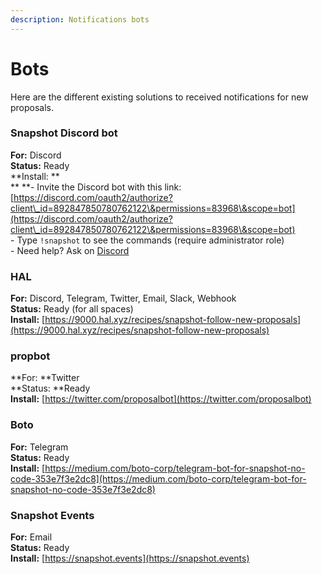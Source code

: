 ```yaml
---
description: Notifications bots
---
```


# Bots

Here are the different existing solutions to received notifications for new proposals.

### Snapshot Discord bot

**For:** Discord\
**Status:** Ready\
**Install: **\
** **- Invite the Discord bot with this link: [https://discord.com/oauth2/authorize?client\_id=892847850780762122\&permissions=83968\&scope=bot](https://discord.com/oauth2/authorize?client\_id=892847850780762122\&permissions=83968\&scope=bot) \
&#x20;\- Type `!snapshot` to see the commands (require administrator role)\
&#x20;\- Need help? Ask on [Discord](https://discord.snapshot.org)  &#x20;

### HAL

**For:** Discord, Telegram, Twitter, Email, Slack, Webhook\
**Status:** Ready (for all spaces)\
**Install:** [https://9000.hal.xyz/recipes/snapshot-follow-new-proposals](https://9000.hal.xyz/recipes/snapshot-follow-new-proposals)

### propbot

**For: **Twitter\
**Status: **Ready\
**Install:** [https://twitter.com/proposalbot](https://twitter.com/proposalbot)

### Boto

**For:** Telegram\
**Status:** Ready\
**Install:** [https://medium.com/boto-corp/telegram-bot-for-snapshot-no-code-353e7f3e2dc8](https://medium.com/boto-corp/telegram-bot-for-snapshot-no-code-353e7f3e2dc8)

### Snapshot Events

**For:** Email\
**Status:** Ready\
**Install:** [https://snapshot.events](https://snapshot.events)


